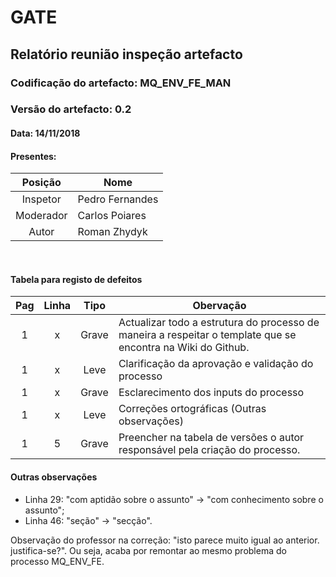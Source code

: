 # GATE
## Relatório reunião inspeção artefacto
### Codificação do artefacto: MQ_ENV_FE_MAN
### Versão do artefacto: 0.2
#### Data: 14/11/2018
#### Presentes: 
|Posição|Nome
|:---:|---
|Inspetor| Pedro Fernandes
|Moderador| Carlos Poiares
|Autor| Roman Zhydyk

</br>

#### Tabela para registo de defeitos
|Pag|Linha|Tipo|Obervação
|:---:|:---:|:---:|---
|1|x|Grave|Actualizar todo a estrutura do processo de maneira a respeitar o template que se encontra na Wiki do Github.
|1|x|Leve|Clarificação da aprovação e validação do processo|
|1|x|Grave|Esclarecimento dos inputs do processo|
|1|x|Leve|Correções ortográficas (Outras observações)|
|1|5|Grave|Preencher na tabela de versões o autor responsável pela criação do processo.


#### Outras observações
- Linha 29: "com aptidão sobre o assunto" -> "com conhecimento sobre o assunto";
- Linha 46: "seção" -> "secção".

Observação do professor na correção: "isto parece muito igual ao anterior. justifica-se?". Ou seja, acaba por remontar ao mesmo problema do processo MQ_ENV_FE.
</br>